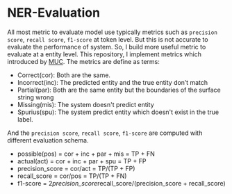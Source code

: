 # NER-Evaluation

All most metric to evaluate model use typically metrics such as `precision score`, `recall score`, `f1-score` at token level.
But this is not accurate to evaluate the performance of system. So, I build more useful metric to evaluate at a entity level.
This repository, I implement metrics which introduced by [MUC](https://www.aclweb.org/anthology/M93-1007/).
The metrics are define as terms:
- Correct(cor): Both are the same.
- Incorrect(inc): The predicted entity and the true entity don’t match
- Partial(par): Both are the same entity but the boundaries of the surface string wrong
- Missing(mis): The system doesn't predict entity
- Spurius(spu): The system predict entity which doesn't exist in the true label.

And the `precision score`, `recall score`, `f1-score` are computed with different evaluation schema.
- possible(pos) = cor + inc + par + mis = TP + FN
- actual(act) = cor + inc + par + spu = TP + FP
- precision_score = cor/act = TP/(TP + FP)
- recall_score = cor/pos = TP/(TP + FN)
- f1-score = 2*precision_score*recall_score/(precision_score + recall_score)
